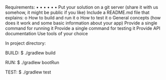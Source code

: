 Requirements:
•
•
•
•
•
•
Put your solution on a git server (share it with us somehow, it might be public if you like)
Include a README.md file that explains:
o How to build and run it
o How to test it
o General concepts (how does it work and some basic information about your app)
Provide a single command for running it
Provide a single command for testing it
Provide API documentation
Use tools of your choice


In project directory:

BUILD:
$ ./gradlew build

RUN:
$ ./gradlew bootRun

TEST:
$ ./gradlew test